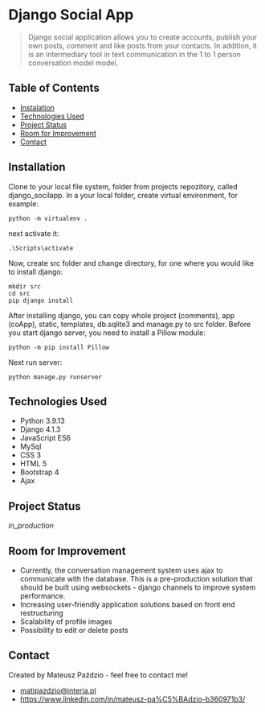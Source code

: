 # Django Social App
> Django social application allows you to create accounts, publish your own posts, comment and like posts from your contacts.
In addition, it is an intermediary tool in text communication in the 1 to 1 person conversation model 
model.

## Table of Contents
* [Instalation](#instalation)
* [Technologies Used](#technologies-used)
* [Project Status](#project-status)
* [Room for Improvement](#room-for-improvement)
* [Contact](#contact)

## Installation
Clone to your local file system, folder from projects repozitory, called django_socilapp. 
In a your local folder, create virtual environment, for example:
```
python -m virtualenv .
```
next activate it:
```
.\Scripts\activate
```
Now, create src folder and change directory, for one where you would like to install django:
```
mkdir src
cd src
pip django install
```
After installing django, you can copy whole project (comments), app (coApp), static, templates, db.sqlite3 and manage.py to src folder.
Before you start django server, you need to install a Pillow module:
```
python -m pip install Pillow
```
Next run server:
```
python manage.py runserver
```
## Technologies Used
- Python 3.9.13
- Django 4.1.3
- JavaScript ES6
- MySql
- CSS 3
- HTML 5
- Bootstrap 4
- Ajax 


## Project Status
_in_production_

## Room for Improvement

- Currently, the conversation management system uses ajax to communicate with the database. 
This is a pre-production solution that should be built using websockets - django channels to 
improve system performance.
- Increasing user-friendly application solutions based on front end restructuring
- Scalability of profile images
- Possibility to edit or delete posts

## Contact
Created by Mateusz Paździo - feel free to contact me!
- matipazdzio@interia.pl
- https://www.linkedin.com/in/mateusz-pa%C5%BAdzio-b360971b3/
